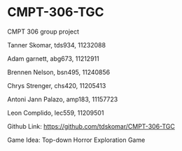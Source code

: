 # CMPT-306-TGC
CMPT 306 group project


Tanner Skomar, tds934, 11232088

Adam garnett, abg673, 11212911

Brennen Nelson, bsn495, 11240856

Chrys Strenger, chs420, 11205413

Antoni Jann Palazo, amp183, 11157723

Leon Complido, lec559, 11209501

Github Link:
https://github.com/tdskomar/CMPT-306-TGC


Game Idea:
Top-down Horror Exploration Game
